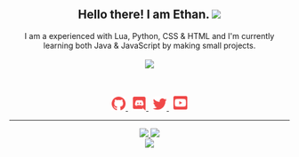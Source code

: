 <h2 align="center">
    Hello there! I am <strong>Ethan</strong>. <img src="https://raw.githubusercontent.com/MartinHeinz/MartinHeinz/master/wave.gif" width="30px">
</h2>
<p align="center">
    I am a experienced with Lua, Python, CSS & HTML and I'm currently learning both Java & JavaScript by making small projects.
<br>
<br>
<a href="https://github.com/EthanMcDonagh/">
        <img src="https://komarev.com/ghpvc/?username=EthanMcDonagh&color=red" />
  </a> 
</p>
&nbsp;
<p align="center">
    <a href="https://github.com/EthanMcDonagh/">
        <img src="./assets/icons/other/github-solid.svg/" width="25px" />
    </a>
    &nbsp;
    <a href="https://discord.com/users/615158274823684146">
        <img src="./assets/icons/other/discord-solid.svg/" width="25px" />
    </a>
    &nbsp;
    <a href="https://twitter.com/ethanmcdonagh09/">
        <img src="./assets/icons/other/twitter-solid.svg/" width="25px" />
    </a>
    &nbsp;
    <a href="https://www.youtube.com/channel/UCBMRlppVfrEzAd0z_WhO7Cw">
        <img src="./assets/icons/other/youtube-solid.svg/" width="25px" />
    </a>
    
</p>
<hr/>
<p align="center">
    <a href="https://github.com/EthanMcDonagh/">
        <img src="https://github-readme-streak-stats.herokuapp.com?user=EthanMcDonagh&hide_border=true&background=0D1117&currStreakLabel=FFFFFF&sideLabels=FFFFFF&currStreakNum=FFFFFF&dates=FFFFFF&sideNums=FFFFFF&fire=f04848&ring=f04848&stroke=FFFFFFFF)](https://git.io/streak-stats" />
  </a> 
  <a href="https://github.com/EthanMcDonagh/">
        <img src="https://github-readme-stats.vercel.app/api?username=EthanMcDonagh&show_icons=true&theme=gruvbox" />
  </a> 
<br>
<a href="https://github.com/EthanMcDonagh/">
        <img src="https://github-readme-stats.vercel.app/api/top-langs/?username=EthanMcDonagh&theme=gruvbox&langs_count=8&layout=compact" />
  </a> 
<br>
</p>

